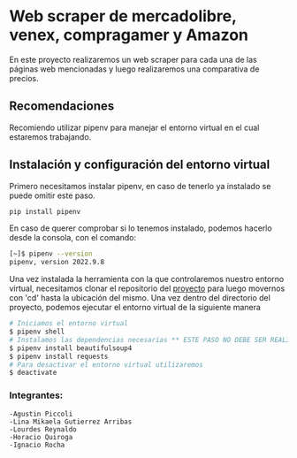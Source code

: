 # Web scraper de mercadolibre, venex, compragamer y Amazon
En este proyecto realizaremos un web scraper para cada una de las páginas web mencionadas y luego realizaremos una comparativa de precios.

## Recomendaciones
Recomiendo utilizar pipenv para manejar el entorno virtual en el cual estaremos trabajando.

## Instalación y configuración del entorno virtual
Primero necesitamos instalar pipenv, en caso de tenerlo ya instalado se puede omitir este paso.
```python
pip install pipenv
```
En caso de querer comprobar si lo tenemos instalado, podemos hacerlo desde la consola, con el comando:
```bash
[~]$ pipenv --version
pipenv, version 2022.9.8
```
Una vez instalada la herramienta con la que controlaremos nuestro entorno virtual, necesitamos clonar el repositorio del [proyecto](https://github.com/ispc-programador2022/GPQRR5.git) para luego movernos con 'cd' hasta la ubicación del mismo. Una vez dentro del directorio del proyecto, podemos ejecutar el entorno virtual de la siguiente manera
```bash
# Iniciamos el entorno virtual
$ pipenv shell
# Instalamos las dependencias necesarias ** ESTE PASO NO DEBE SER REALIZADO YA QUE LAS DEPENDENCIAS NECESARIAS YA ESTAN INSTALADAS **
$ pipenv install beautifulsoup4
$ pipenv install requests
# Para desactivar el entorno virtual utilizaremos 
$ deactivate
```

### Integrantes:
    -Agustin Piccoli
    -Lina Mikaela Gutierrez Arribas
    -Lourdes Reynaldo
    -Horacio Quiroga
    -Ignacio Rocha